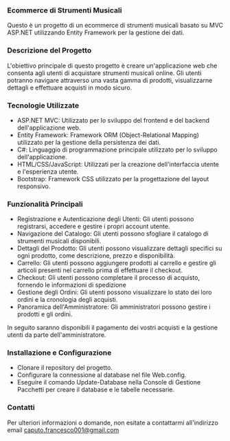 
### Ecommerce di Strumenti Musicali

Questo è un progetto di un ecommerce di strumenti musicali basato su MVC ASP.NET utilizzando Entity Framework per la gestione dei dati.

### Descrizione del Progetto

L'obiettivo principale di questo progetto è creare un'applicazione web che consenta agli utenti di acquistare strumenti musicali online. Gli utenti potranno navigare attraverso una vasta gamma di prodotti, visualizzarne dettagli e effettuare acquisti in modo sicuro.

### Tecnologie Utilizzate

- ASP.NET MVC: Utilizzato per lo sviluppo del frontend e del backend dell'applicazione web.
- Entity Framework: Framework ORM (Object-Relational Mapping) utilizzato per la gestione della persistenza dei dati.
- C#: Linguaggio di programmazione principale utilizzato per lo sviluppo dell'applicazione.
- HTML/CSS/JavaScript: Utilizzati per la creazione dell'interfaccia utente e l'esperienza utente.
- Bootstrap: Framework CSS utilizzato per la progettazione del layout responsivo.

### Funzionalità Principali

- Registrazione e Autenticazione degli Utenti: Gli utenti possono registrarsi, accedere e gestire i propri account utente.
- Navigazione del Catalogo: Gli utenti possono sfogliare il catalogo di strumenti musicali disponibili.
- Dettagli del Prodotto: Gli utenti possono visualizzare dettagli specifici su ogni prodotto, come descrizione, prezzo e disponibilità.
- Carrello: Gli utenti possono aggiungere prodotti al carrello e gestire gli articoli presenti nel carrello prima di effettuare il checkout.
- Checkout: Gli utenti possono completare il processo di acquisto, fornendo le informazioni di spedizione
- Gestione degli Ordini: Gli utenti possono visualizzare lo stato dei loro ordini e la cronologia degli acquisti.
- Panoramica dell'Amministratore: Gli amministratori possono gestire i prodotti e gli ordini.

In seguito saranno disponibili il pagamento dei vostri acquisti e la gestione utenti da parte dell'amministratore.

### Installazione e Configurazione

- Clonare il repository del progetto.
- Configurare la connessione al database nel file Web.config.
- Eseguire il comando Update-Database nella Console di Gestione Pacchetti per creare il database e le tabelle necessarie.

### Contatti
Per ulteriori informazioni o domande, non esitate a contattarmi all'indirizzo email caputo.francesco001@gmail.com
